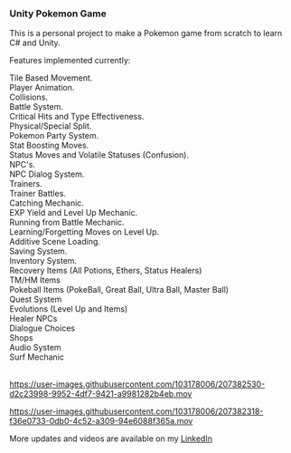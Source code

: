 ### Unity Pokemon Game

This is a personal project to make a Pokemon game from scratch to learn C# and Unity.

Features implemented currently:

Tile Based Movement.<br>
Player Animation.<br>
Collisions.<br>
Battle System.<br>
Critical Hits and Type Effectiveness.<br>
Physical/Special Split.<br>
Pokemon Party System.<br>
Stat Boosting Moves.<br>
Status Moves and Volatile Statuses (Confusion).<br>
NPC's. <br>
NPC Dialog System.<br>
Trainers.<br>
Trainer Battles.<br>
Catching Mechanic. <br>
EXP Yield and Level Up Mechanic. <br>
Running from Battle Mechanic. <br>
Learning/Forgetting Moves on Level Up. <br>
Additive Scene Loading. <br>
Saving System. <br>
Inventory System. <br>
Recovery Items (All Potions, Ethers, Status Healers) <br>
TM/HM Items <br>
Pokeball Items (PokeBall, Great Ball, Ultra Ball, Master Ball) <br>
Quest System <br>
Evolutions (Level Up and Items) <br>
Healer NPCs <br>
Dialogue Choices <br>
Shops <br>
Audio System <br>
Surf Mechanic <br><br>

https://user-images.githubusercontent.com/103178006/207382530-d2c23998-9952-4df7-9421-a9981282b4eb.mov





https://user-images.githubusercontent.com/103178006/207382318-f36e0733-0db0-4c52-a309-94e6088f365a.mov


More updates and videos are available on my <a href= https://www.linkedin.com/in/ewancruickshank91/>LinkedIn</a>

